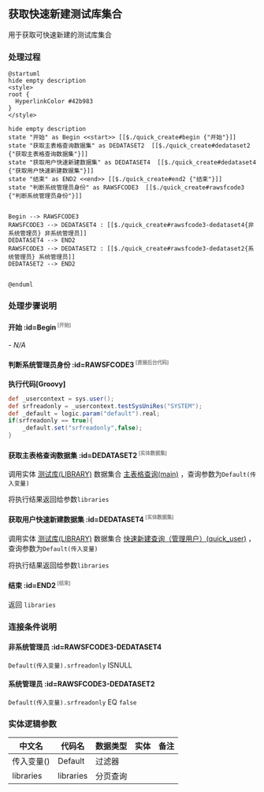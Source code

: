 ## 获取快速新建测试库集合 <!-- {docsify-ignore-all} -->

   用于获取可快速新建的测试库集合

### 处理过程

```plantuml
@startuml
hide empty description
<style>
root {
  HyperlinkColor #42b983
}
</style>

hide empty description
state "开始" as Begin <<start>> [[$./quick_create#begin {"开始"}]]
state "获取主表格查询数据集" as DEDATASET2  [[$./quick_create#dedataset2 {"获取主表格查询数据集"}]]
state "获取用户快速新建数据集" as DEDATASET4  [[$./quick_create#dedataset4 {"获取用户快速新建数据集"}]]
state "结束" as END2 <<end>> [[$./quick_create#end2 {"结束"}]]
state "判断系统管理员身份" as RAWSFCODE3  [[$./quick_create#rawsfcode3 {"判断系统管理员身份"}]]


Begin --> RAWSFCODE3
RAWSFCODE3 --> DEDATASET4 : [[$./quick_create#rawsfcode3-dedataset4{非系统管理员} 非系统管理员]]
DEDATASET4 --> END2
RAWSFCODE3 --> DEDATASET2 : [[$./quick_create#rawsfcode3-dedataset2{系统管理员} 系统管理员]]
DEDATASET2 --> END2


@enduml
```


### 处理步骤说明

#### 开始 :id=Begin<sup class="footnote-symbol"> <font color=gray size=1>[开始]</font></sup>



*- N/A*
#### 判断系统管理员身份 :id=RAWSFCODE3<sup class="footnote-symbol"> <font color=gray size=1>[直接后台代码]</font></sup>



<p class="panel-title"><b>执行代码[Groovy]</b></p>

```groovy
def _usercontext = sys.user();
def srfreadonly = _usercontext.testSysUniRes("SYSTEM");
def _default = logic.param("default").real;
if(srfreadonly == true){
    _default.set("srfreadonly",false);
}
```

#### 获取主表格查询数据集 :id=DEDATASET2<sup class="footnote-symbol"> <font color=gray size=1>[实体数据集]</font></sup>



调用实体 [测试库(LIBRARY)](module/TestMgmt/library.md) 数据集合 [主表格查询(main)](module/TestMgmt/library#数据集合) ，查询参数为`Default(传入变量)`

将执行结果返回给参数`libraries`

#### 获取用户快速新建数据集 :id=DEDATASET4<sup class="footnote-symbol"> <font color=gray size=1>[实体数据集]</font></sup>



调用实体 [测试库(LIBRARY)](module/TestMgmt/library.md) 数据集合 [快速新建查询（管理用户）(quick_user)](module/TestMgmt/library#数据集合) ，查询参数为`Default(传入变量)`

将执行结果返回给参数`libraries`

#### 结束 :id=END2<sup class="footnote-symbol"> <font color=gray size=1>[结束]</font></sup>



返回 `libraries`


### 连接条件说明
#### 非系统管理员 :id=RAWSFCODE3-DEDATASET4

`Default(传入变量).srfreadonly` ISNULL
#### 系统管理员 :id=RAWSFCODE3-DEDATASET2

`Default(传入变量).srfreadonly` EQ `false`


### 实体逻辑参数

|    中文名   |    代码名    |  数据类型    |  实体   |备注 |
| --------| --------| -------- | -------- | --------   |
|传入变量(<i class="fa fa-check"/></i>)|Default|过滤器|||
|libraries|libraries|分页查询|||
